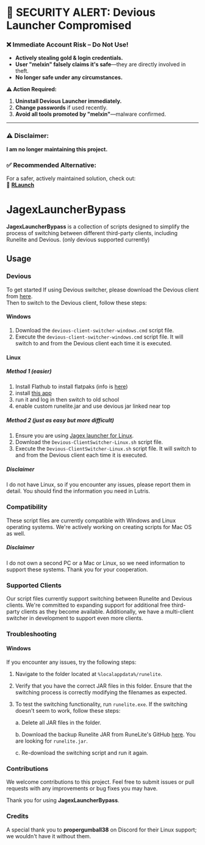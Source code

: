# **🔴 SECURITY ALERT: Devious Launcher Compromised**  
### **❌ Immediate Account Risk – Do Not Use!**  
- **Actively stealing gold & login credentials.**  
- **User "melxin" falsely claims it's safe**—they are directly involved in theft.  
- **No longer safe under any circumstances.**  

**⚠️ Action Required:**  
1. **Uninstall Devious Launcher immediately.**  
2. **Change passwords** if used recently.  
3. **Avoid all tools promoted by "melxin"**—malware confirmed.  

---

### **⚠️ Disclaimer:**  
**I am no longer maintaining this project.**  

### **✅ Recommended Alternative:**  
For a safer, actively maintained solution, check out:  
🔗 **[RLaunch](https://github.com/R3G3XR/RLaunch)**  


# JagexLauncherBypass

**JagexLauncherBypass** is a collection of scripts designed to simplify the process of switching between different third-party clients, including Runelite and Devious. (only devious supported currently)

## Usage
### Devious

To get started If using Devious switcher, please download the Devious client from [here](https://github.com/jbx5/devious-launcher/releases/download/devious-client-launcher-1.0.1/devious-client-launcher.jar).  
Then to switch to the Devious client, follow these steps:

#### Windows

1. Download the `devious-client-switcher-windows.cmd` script file.
2. Execute the `devious-client-switcher-windows.cmd` script file. It will switch to and from the Devious client each time it is executed.

#### Linux
##### Method 1 (easier)
1. Install Flathub to install flatpaks (info is [here](https://flathub.org/setup))
2. install [this app](https://flathub.org/apps/com.adamcake.Bolt)
3. run it and log in then switch to old school
4. enable custom runelite.jar and use devious jar linked near top


##### Method 2 (just as easy but more difficult)
1. Ensure you are using [Jagex launcher for Linux](https://github.com/TormStorm/jagex-launcher-linux).
2. Download the `Devious-ClientSwitcher-Linux.sh` script file.
3. Execute the `Devious-ClientSwitcher-Linux.sh` script file. It will switch to and from the Devious client each time it is executed.

##### Disclaimer

I do not have Linux, so if you encounter any issues, please report them in detail. You should find the information you need in Lutris.

### Compatibility

These script files are currently compatible with Windows and Linux operating systems. We're actively working on creating scripts for Mac OS as well.

##### Disclaimer

I do not own a second PC or a Mac or Linux, so we need information to support these systems. Thank you for your cooperation.

### Supported Clients

Our script files currently support switching between Runelite and Devious clients. We're committed to expanding support for additional free third-party clients as they become available. Additionally, we have a multi-client switcher in development to support even more clients.

### Troubleshooting
#### Windows

If you encounter any issues, try the following steps:

1. Navigate to the folder located at `%localappdata%/runelite`.

2. Verify that you have the correct JAR files in this folder. Ensure that the switching process is correctly modifying the filenames as expected.

3. To test the switching functionality, run `runelite.exe`. If the switching doesn't seem to work, follow these steps:

   a. Delete all JAR files in the folder.
   
   b. Download the backup Runelite JAR from RuneLite's GitHub [here](https://github.com/runelite/launcher/releases/latest). You are looking for `runelite.jar`.

   c. Re-download the switching script and run it again.

### Contributions

We welcome contributions to this project. Feel free to submit issues or pull requests with any improvements or bug fixes you may have.

Thank you for using **JagexLauncherBypass**.

### Credits

A special thank you to **propergumball38** on Discord for their Linux support; we wouldn't have it without them.
